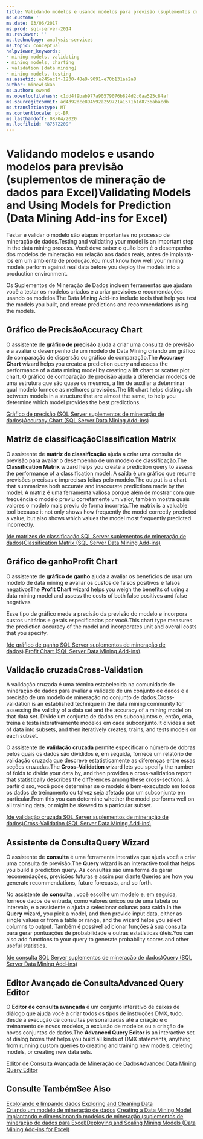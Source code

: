 ```yaml
---
title: Validando modelos e usando modelos para previsão (suplementos de mineração de dados para Excel) | Microsoft Docs
ms.custom: ''
ms.date: 03/06/2017
ms.prod: sql-server-2014
ms.reviewer: ''
ms.technology: analysis-services
ms.topic: conceptual
helpviewer_keywords:
- mining models, validating
- mining models, charting
- validation [data mining]
- mining models, testing
ms.assetid: e245ac1f-1230-48e9-9091-e70b131aa2a8
author: minewiskan
ms.author: owend
ms.openlocfilehash: c1dd4f9bab977a90579076b824d2c0aa525c84af
ms.sourcegitcommit: ad4d92dce894592a259721a1571b1d8736abacdb
ms.translationtype: MT
ms.contentlocale: pt-BR
ms.lasthandoff: 08/04/2020
ms.locfileid: "87572209"
---
```

# <a name="validating-models-and-using-models-for-prediction-data-mining-add-ins-for-excel"></a><span data-ttu-id="84408-102">Validando modelos e usando modelos para previsão (suplementos de mineração de dados para Excel)</span><span class="sxs-lookup"><span data-stu-id="84408-102">Validating Models and Using Models for Prediction (Data Mining Add-ins for Excel)</span></span>
  <span data-ttu-id="84408-103">Testar e validar o modelo são etapas importantes no processo de mineração de dados.</span><span class="sxs-lookup"><span data-stu-id="84408-103">Testing and validating your model is an important step in the data mining process.</span></span> <span data-ttu-id="84408-104">Você deve saber o quão bom é o desempenho dos modelos de mineração em relação aos dados reais, antes de implantá-los em um ambiente de produção.</span><span class="sxs-lookup"><span data-stu-id="84408-104">You must know how well your mining models perform against real data before you deploy the models into a production environment.</span></span>  
  
 <span data-ttu-id="84408-105">Os Suplementos de Mineração de Dados incluem ferramentas que ajudam você a testar os modelos criados e a criar previsões e recomendações usando os modelos.</span><span class="sxs-lookup"><span data-stu-id="84408-105">The Data Mining Add-ins include tools that help you test the models you built, and create predictions and recommendations using the models.</span></span>  
  
## <a name="accuracy-chart"></a><span data-ttu-id="84408-106">Gráfico de Precisão</span><span class="sxs-lookup"><span data-stu-id="84408-106">Accuracy Chart</span></span>  
 <span data-ttu-id="84408-107">O assistente de **gráfico de precisão** ajuda a criar uma consulta de previsão e a avaliar o desempenho de um modelo de Data Mining criando um gráfico de comparação de dispersão ou gráfico de comparação.</span><span class="sxs-lookup"><span data-stu-id="84408-107">The **Accuracy Chart** wizard helps you create a prediction query and assess the performance of a data mining model by creating a lift chart or scatter plot chart.</span></span> <span data-ttu-id="84408-108">O gráfico de comparação de precisão ajuda a diferenciar modelos de uma estrutura que são quase os mesmos, a fim de auxiliar a determinar qual modelo fornece as melhores previsões.</span><span class="sxs-lookup"><span data-stu-id="84408-108">The lift chart helps distinguish between models in a structure that are almost the same, to help you determine which model provides the best predictions.</span></span>  
  
 [<span data-ttu-id="84408-109">Gráfico de precisão &#40;SQL Server suplementos de mineração de dados&#41;</span><span class="sxs-lookup"><span data-stu-id="84408-109">Accuracy Chart &#40;SQL Server Data Mining Add-ins&#41;</span></span>](accuracy-chart-sql-server-data-mining-add-ins.md)  
  
## <a name="classification-matrix"></a><span data-ttu-id="84408-110">Matriz de classificação</span><span class="sxs-lookup"><span data-stu-id="84408-110">Classification Matrix</span></span>  
 <span data-ttu-id="84408-111">O assistente de **matriz de classificação** ajuda a criar uma consulta de previsão para avaliar o desempenho de um modelo de classificação.</span><span class="sxs-lookup"><span data-stu-id="84408-111">The **Classification Matrix** wizard helps you create a prediction query to assess the performance of a classification model.</span></span> <span data-ttu-id="84408-112">A saída é um gráfico que resume previsões precisas e imprecisas feitas pelo modelo.</span><span class="sxs-lookup"><span data-stu-id="84408-112">The output is a chart that summarizes both accurate and inaccurate predictions made by the model.</span></span> <span data-ttu-id="84408-113">A matriz é uma ferramenta valiosa porque além de mostrar com que frequência o modelo previu corretamente um valor, também mostra quais valores o modelo mais previu de forma incorreta.</span><span class="sxs-lookup"><span data-stu-id="84408-113">The matrix is a valuable tool because it not only shows how frequently the model correctly predicted a value, but also shows which values the model most frequently predicted incorrectly.</span></span>  
  
 [<span data-ttu-id="84408-114">&#40;de matrizes de classificação SQL Server suplementos de mineração de dados&#41;</span><span class="sxs-lookup"><span data-stu-id="84408-114">Classification Matrix &#40;SQL Server Data Mining Add-ins&#41;</span></span>](classification-matrix-sql-server-data-mining-add-ins.md)  
  
## <a name="profit-chart"></a><span data-ttu-id="84408-115">Gráfico de ganho</span><span class="sxs-lookup"><span data-stu-id="84408-115">Profit Chart</span></span>  
 <span data-ttu-id="84408-116">O assistente de **gráfico de ganho** ajuda a avaliar os benefícios de usar um modelo de data mining e avaliar os custos de falsos positivos e falsos negativos</span><span class="sxs-lookup"><span data-stu-id="84408-116">The **Profit Chart** wizard helps you weigh the benefits of using a data mining model and assess the costs of both false positives and false negatives</span></span>  
  
 <span data-ttu-id="84408-117">Esse tipo de gráfico mede a precisão da previsão do modelo e incorpora custos unitários e gerais especificados por você.</span><span class="sxs-lookup"><span data-stu-id="84408-117">This chart type measures the prediction accuracy of the model and incorporates unit and overall costs that you specify.</span></span>  
  
 <span data-ttu-id="84408-118">[&#40;de gráfico de ganho SQL Server suplementos de mineração de dados&#41;](profit-chart-sql-server-data-mining-add-ins.md).</span><span class="sxs-lookup"><span data-stu-id="84408-118">[Profit Chart &#40;SQL Server Data Mining Add-ins&#41;](profit-chart-sql-server-data-mining-add-ins.md).</span></span>  
  
## <a name="cross-validation"></a><span data-ttu-id="84408-119">Validação cruzada</span><span class="sxs-lookup"><span data-stu-id="84408-119">Cross-Validation</span></span>  
 <span data-ttu-id="84408-120">A validação cruzada é uma técnica estabelecida na comunidade de mineração de dados para avaliar a validade de um conjunto de dados e a precisão de um modelo de mineração no conjunto de dados.</span><span class="sxs-lookup"><span data-stu-id="84408-120">Cross-validation is an established technique in the data mining community for assessing the validity of a data set and the accuracy of a mining model on that data set.</span></span> <span data-ttu-id="84408-121">Divide um conjunto de dados em subconjuntos e, então, cria, treina e testa interativamente modelos em cada subconjunto.</span><span class="sxs-lookup"><span data-stu-id="84408-121">It divides a set of data into subsets, and then iteratively creates, trains, and tests models on each subset.</span></span>  
  
 <span data-ttu-id="84408-122">O assistente de **validação cruzada** permite especificar o número de dobras pelos quais os dados são divididos e, em seguida, fornece um relatório de validação cruzada que descreve estatisticamente as diferenças entre essas seções cruzadas.</span><span class="sxs-lookup"><span data-stu-id="84408-122">The **Cross-Validation** wizard lets you specify the number of folds to divide your data by, and then provides a cross-validation report that statistically describes the differences among these cross-sections.</span></span> <span data-ttu-id="84408-123">A partir disso, você pode determinar se o modelo é bem-executado em todos os dados de treinamento ou talvez seja afetado por um subconjunto em particular.</span><span class="sxs-lookup"><span data-stu-id="84408-123">From this you can determine whether the model performs well on all training data, or might be skewed to a particular subset.</span></span>  
  
 [<span data-ttu-id="84408-124">&#40;de validação cruzada SQL Server suplementos de mineração de dados&#41;</span><span class="sxs-lookup"><span data-stu-id="84408-124">Cross-Validation &#40;SQL Server Data Mining Add-ins&#41;</span></span>](cross-validation-sql-server-data-mining-add-ins.md)  
  
## <a name="query-wizard"></a><span data-ttu-id="84408-125">Assistente de Consulta</span><span class="sxs-lookup"><span data-stu-id="84408-125">Query Wizard</span></span>  
 <span data-ttu-id="84408-126">O assistente de **consulta** é uma ferramenta interativa que ajuda você a criar uma consulta de previsão.</span><span class="sxs-lookup"><span data-stu-id="84408-126">The **Query** wizard is an interactive tool that helps you build a prediction query.</span></span> <span data-ttu-id="84408-127">As consultas são uma forma de gerar recomendações, previsões futuras e assim por diante.</span><span class="sxs-lookup"><span data-stu-id="84408-127">Queries are how you generate recommendations, future forecasts, and so forth.</span></span>  
  
 <span data-ttu-id="84408-128">No assistente de **consulta** , você escolhe um modelo e, em seguida, fornece dados de entrada, como valores únicos ou de uma tabela ou intervalo, e o assistente o ajuda a selecionar colunas para saída.</span><span class="sxs-lookup"><span data-stu-id="84408-128">In the **Query** wizard, you pick a model, and then provide input data, either as single values or from a table or range, and the wizard helps you select columns to output.</span></span> <span data-ttu-id="84408-129">Também é possível adicionar funções à sua consulta para gerar pontuações de probabilidade e outras estatísticas úteis.</span><span class="sxs-lookup"><span data-stu-id="84408-129">You can also add functions to your query to generate probability scores and other useful statistics.</span></span>  
  
 [<span data-ttu-id="84408-130">&#40;de consulta SQL Server suplementos de mineração de dados&#41;</span><span class="sxs-lookup"><span data-stu-id="84408-130">Query &#40;SQL Server Data Mining Add-ins&#41;</span></span>](query-sql-server-data-mining-add-ins.md)  
  
## <a name="advanced-query-editor"></a><span data-ttu-id="84408-131">Editor Avançado de Consulta</span><span class="sxs-lookup"><span data-stu-id="84408-131">Advanced Query Editor</span></span>  
 <span data-ttu-id="84408-132">O **Editor de consulta avançada** é um conjunto interativo de caixas de diálogo que ajuda você a criar todos os tipos de instruções DMX, tudo, desde a execução de consultas personalizadas até a criação e o treinamento de novos modelos, a exclusão de modelos ou a criação de novos conjuntos de dados.</span><span class="sxs-lookup"><span data-stu-id="84408-132">The **Advanced Query Editor** is an interactive set of dialog boxes that helps you build all kinds of DMX statements, anything from running custom queries to creating and training new models, deleting models, or creating new data sets.</span></span>  
  
 [<span data-ttu-id="84408-133">Editor de Consulta Avançada de Mineração de Dados</span><span class="sxs-lookup"><span data-stu-id="84408-133">Advanced Data Mining Query Editor</span></span>](advanced-data-mining-query-editor.md)  
  
## <a name="see-also"></a><span data-ttu-id="84408-134">Consulte Também</span><span class="sxs-lookup"><span data-stu-id="84408-134">See Also</span></span>  
 <span data-ttu-id="84408-135">[Explorando e limpando dados](exploring-and-cleaning-data.md) </span><span class="sxs-lookup"><span data-stu-id="84408-135">[Exploring and Cleaning Data](exploring-and-cleaning-data.md) </span></span>  
 <span data-ttu-id="84408-136">[Criando um modelo de mineração de dados](creating-a-data-mining-model.md) </span><span class="sxs-lookup"><span data-stu-id="84408-136">[Creating a Data Mining Model](creating-a-data-mining-model.md) </span></span>  
 [<span data-ttu-id="84408-137">Implantando e dimensionando modelos de mineração &#40;suplementos de mineração de dados para Excel&#41;</span><span class="sxs-lookup"><span data-stu-id="84408-137">Deploying and Scaling Mining Models &#40;Data Mining Add-ins for Excel&#41;</span></span>](deploying-and-scaling-mining-models-data-mining-add-ins-for-excel.md)  
  
  
